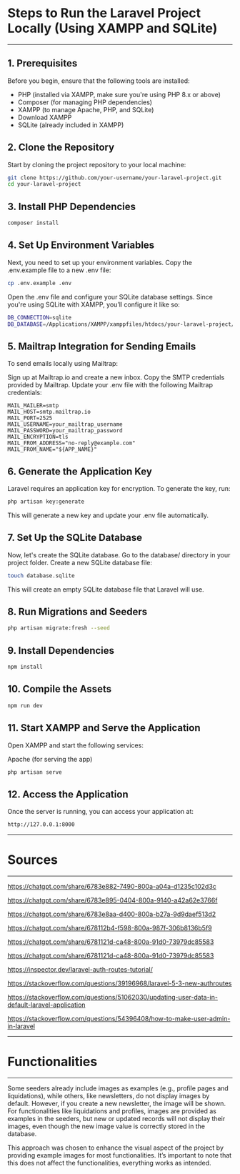 
# Steps to Run the Laravel Project Locally (Using XAMPP and SQLite)
---
## 1. Prerequisites
Before you begin, ensure that the following tools are installed:

- PHP (installed via XAMPP, make sure you're using PHP 8.x or above)
- Composer (for managing PHP dependencies)
- XAMPP (to manage Apache, PHP, and SQLite)
- Download XAMPP
- SQLite (already included in XAMPP)

## 2. Clone the Repository
Start by cloning the project repository to your local machine:

```bash
git clone https://github.com/your-username/your-laravel-project.git
cd your-laravel-project
```

## 3. Install PHP Dependencies
```bash
composer install
```

## 4. Set Up Environment Variables
Next, you need to set up your environment variables. Copy the .env.example file to a new .env file:
```bash
cp .env.example .env
```
Open the .env file and configure your SQLite database settings. Since you're using SQLite with XAMPP, you’ll configure it like so: 
```bash
DB_CONNECTION=sqlite
DB_DATABASE=/Applications/XAMPP/xamppfiles/htdocs/your-laravel-project/database/database.sqlite
```


## 5. Mailtrap Integration for Sending Emails
To send emails locally using Mailtrap:

Sign up at Mailtrap.io and create a new inbox.
Copy the SMTP credentials provided by Mailtrap.
Update your .env file with the following Mailtrap credentials:
```env
MAIL_MAILER=smtp
MAIL_HOST=smtp.mailtrap.io
MAIL_PORT=2525
MAIL_USERNAME=your_mailtrap_username
MAIL_PASSWORD=your_mailtrap_password
MAIL_ENCRYPTION=tls
MAIL_FROM_ADDRESS="no-reply@example.com"
MAIL_FROM_NAME="${APP_NAME}"
```
## 6. Generate the Application Key
Laravel requires an application key for encryption. To generate the key, run:
```bash
php artisan key:generate
```
This will generate a new key and update your .env file automatically.

## 7. Set Up the SQLite Database
Now, let's create the SQLite database.
Go to the database/ directory in your project folder.
Create a new SQLite database file:
```bash
touch database.sqlite
```
This will create an empty SQLite database file that Laravel will use.

## 8. Run Migrations and Seeders
```bash
php artisan migrate:fresh --seed
```

## 9. Install  Dependencies
```bash
npm install
```

## 10. Compile the Assets
```bash
npm run dev
```

## 11. Start XAMPP and Serve the Application
Open XAMPP and start the following services:

Apache (for serving the app)
```bash
php artisan serve
```

## 12. Access the Application
Once the server is running, you can access your application at:
```bash
http://127.0.0.1:8000
```

---
# Sources 
--- 

https://chatgpt.com/share/6783e882-7490-800a-a04a-d1235c102d3c

https://chatgpt.com/share/6783e895-0404-800a-9140-a42a62e3766f

https://chatgpt.com/share/6783e8aa-d400-800a-b27a-9d9daef513d2

https://chatgpt.com/share/678112b4-f598-800a-987f-306b8136b5f9

https://chatgpt.com/share/6781121d-ca48-800a-91d0-73979dc85583

https://chatgpt.com/share/6781121d-ca48-800a-91d0-73979dc85583

https://inspector.dev/laravel-auth-routes-tutorial/

https://stackoverflow.com/questions/39196968/laravel-5-3-new-authroutes

https://stackoverflow.com/questions/51062030/updating-user-data-in-default-laravel-application

https://stackoverflow.com/questions/54396408/how-to-make-user-admin-in-laravel

---
# Functionalities
--- 


Some seeders already include images as examples (e.g., profile pages and liquidations), while others, like newsletters, do not display images by default. However, if you create a new newsletter, the image will be shown. For functionalities like liquidations and profiles, images are provided as examples in the seeders, but new or updated records will not display their images, even though the new image value is correctly stored in the database.

This approach was chosen to enhance the visual aspect of the project by providing example images for most functionalities. It’s important to note that this does not affect the functionalities, everything works as intended.

